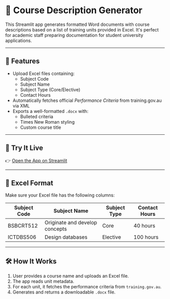 # 📄 Course Description Generator

This Streamlit app generates formatted Word documents with course descriptions based on a list of training units provided in Excel. It's perfect for academic staff preparing documentation for student university applications.

---

## 🔧 Features

- Upload Excel files containing:
  - Subject Code
  - Subject Name
  - Subject Type (Core/Elective)
  - Contact Hours
- Automatically fetches official *Performance Criteria* from training.gov.au via XML
- Exports a well-formatted `.docx` with:
  - Bulleted criteria
  - Times New Roman styling
  - Custom course title

---

## 🚀 Try It Live

👉 [Open the App on Streamlit]([https://your-app-name.streamlit.app](https://masudf6-vet-course-desc-builder-ui-a9lo3t.streamlit.app/))  

---

## 📁 Excel Format

Make sure your Excel file has the following columns:

| Subject Code | Subject Name                    | Subject Type | Contact Hours |
|--------------|----------------------------------|---------------|----------------|
| BSBCRT512    | Originate and develop concepts   | Core          | 40 hours       |
| ICTDBS506    | Design databases                 | Elective      | 100 hours      |

---

## 🛠 How It Works

1. User provides a course name and uploads an Excel file.
2. The app reads unit metadata.
3. For each unit, it fetches the performance criteria from `training.gov.au`.
4. Generates and returns a downloadable `.docx` file.
